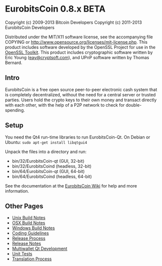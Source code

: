 EurobitsCoin 0.8.x BETA
====================

Copyright (c) 2009-2013 Bitcoin Developers
Copyright (c) 2011-2013 EurobitsCoin Developers

Distributed under the MIT/X11 software license, see the accompanying
file COPYING or http://www.opensource.org/licenses/mit-license.php.
This product includes software developed by the OpenSSL Project for use in the [OpenSSL Toolkit](http://www.openssl.org/). This product includes
cryptographic software written by Eric Young ([eay@cryptsoft.com](mailto:eay@cryptsoft.com)), and UPnP software written by Thomas Bernard.


Intro
---------------------
EurobitsCoin is a free open source peer-to-peer electronic cash system that is
completely decentralized, without the need for a central server or trusted
parties.  Users hold the crypto keys to their own money and transact directly
with each other, with the help of a P2P network to check for double-spending.


Setup
---------------------
You need the Qt4 run-time libraries to run EurobitsCoin-Qt. On Debian or Ubuntu:
	`sudo apt-get install libqtgui4`

Unpack the files into a directory and run:

- bin/32/EurobitsCoin-qt (GUI, 32-bit)
- bin/32/EurobitsCoind (headless, 32-bit)
- bin/64/EurobitsCoin-qt (GUI, 64-bit)
- bin/64/EurobitsCoind (headless, 64-bit)

See the documentation at the [EurobitsCoin Wiki](http://EurobitsCoin.info)
for help and more information.


Other Pages
---------------------
- [Unix Build Notes](build-unix.md)
- [OSX Build Notes](build-osx.md)
- [Windows Build Notes](build-msw.md)
- [Coding Guidelines](coding.md)
- [Release Process](release-process.md)
- [Release Notes](release-notes.md)
- [Multiwallet Qt Development](multiwallet-qt.md)
- [Unit Tests](unit-tests.md)
- [Translation Process](translation_process.md)
